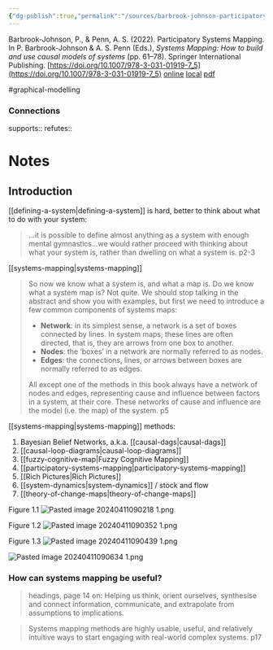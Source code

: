 ```yaml
---
{"dg-publish":true,"permalink":"/sources/barbrook-johnson-participatory-systems-mapping2022/","title":"Participatory Systems Mapping","tags":["📖"]}
---
```



Barbrook-Johnson, P., & Penn, A. S. (2022). Participatory Systems Mapping. In P. Barbrook-Johnson & A. S. Penn (Eds.), _Systems Mapping: How to build and use causal models of systems_ (pp. 61–78). Springer International Publishing. [https://doi.org/10.1007/978-3-031-01919-7_5](https://doi.org/10.1007/978-3-031-01919-7_5)
[online](http://zotero.org/users/5872672/items/GX23782D) [local](zotero://select/library/items/GX23782D) [pdf](file:///Users/14055622/Zotero/storage/FACNM5L5/Barbrook-Johnson%20et%20al.%20-%202022%20-%20Participatory%20Systems%20Mapping.pdf)
 
#graphical-modelling 



### Connections

supports:: 
refutes:: 

# Notes

## Introduction

[[defining-a-system\|defining-a-system]] is hard, better to think about what to do with your system:

> ...it is possible to define almost anything as a system with enough mental gymnastics...we would rather proceed with thinking about what your system is, rather than dwelling on what a system is. 
> p2-3 

[[systems-mapping\|systems-mapping]]
> So now we know what a system is, and what a map is. Do we know what a system map is? Not quite. We should stop talking in the abstract and show you with examples, but first we need to introduce a few common components of systems maps: 
> 
> - **Network**: in its simplest sense, a network is a set of boxes connected by lines. In system maps, these lines are often directed, that is, they are arrows from one box to another. 
> - **Nodes**: the ‘boxes’ in a network are normally referred to as nodes. 
> - **Edges**: the connections, lines, or arrows between boxes are normally referred to as edges.
>  
> All except one of the methods in this book always have a network of nodes and edges, representing cause and influence between factors in a system, at their core. These networks of cause and influence are the model (i.e. the map) of the system.
> p5


[[systems-mapping\|systems-mapping]] methods:
1. Bayesian Belief Networks, a.k.a. [[causal-dags\|causal-dags]]
2. [[causal-loop-diagrams\|causal-loop-diagrams]]
3. [[fuzzy-cognitive-map\|Fuzzy Cognitive Mapping]]
4. [[participatory-systems-mapping\|participatory-systems-mapping]]
5. [[Rich Pictures\|Rich Pictures]]
6. [[system-dynamics\|system-dynamics]] / stock and flow
7. [[theory-of-change-maps\|theory-of-change-maps]]

Figure 1.1
![Pasted image 20240411090218 1.png](/img/user/Images/Pasted%20image%2020240411090218%201.png)

Figure 1.2
![Pasted image 20240411090352 1.png](/img/user/Images/Pasted%20image%2020240411090352%201.png)

Figure 1.3
![Pasted image 20240411090439 1.png](/img/user/Images/Pasted%20image%2020240411090439%201.png)

![Pasted image 20240411090634 1.png](/img/user/Images/Pasted%20image%2020240411090634%201.png)

### How can systems mapping be useful?

> headings, page 14 on:
> Helping us think, orient ourselves, synthesise and connect information, communicate, and extrapolate from assumptions to implications. 

> Systems mapping methods are highly usable, useful, and relatively intuitive ways to start engaging with real-world complex systems.
> p17



